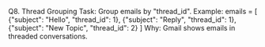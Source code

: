 Q8. Thread Grouping
Task: Group emails by "thread_id".
Example:
emails = [
  {"subject": "Hello", "thread_id": 1},
  {"subject": "Reply", "thread_id": 1},
  {"subject": "New Topic", "thread_id": 2}
]
Why: Gmail shows emails in threaded conversations.